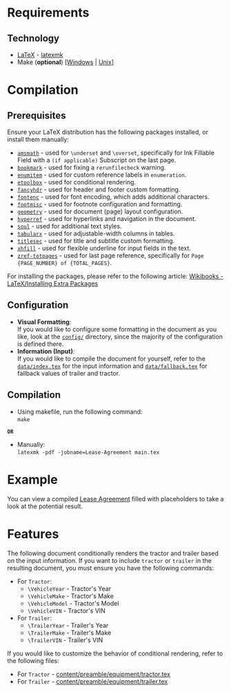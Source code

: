 # Requirements
## Technology
- [LaTeX](https://www.latex-project.org/) -
    [latexmk](https://mg.readthedocs.io/latexmk.html)
- Make (**optional**)
    [[Windows](https://community.chocolatey.org/packages/make) |
    [Unix](https://www.gnu.org/software/make/)]

# Compilation
## Prerequisites
Ensure your LaTeX distribution has the following packages installed, or
install them manually:
- [`amsmath`](https://ctan.org/pkg/amsmath) - used for `\underset` and
  `\overset`, specifically for Ink Fillable Field with a `(if applicable)`
  Subscript on the last page.
- [`bookmark`](https://ctan.org/pkg/bookmark) - used for fixing a
  `rerunfilecheck` warning.
- [`enumitem`](https://ctan.org/pkg/enumitem) - used for custom reference
  labels in `enumeration`.
- [`etoolbox`](https://ctan.org/pkg/etoolbox) - used for conditional
  rendering.
- [`fancyhdr`](https://ctan.org/pkg/fancyhdr) - used for header and footer
  custom formatting.
- [`fontenc`](https://ctan.org/pkg/fontenc) - used for font encoding, which
  adds additional characters.
- [`footmisc`](https://ctan.org/pkg/footmisc) - used for footnote
  configuration and formatting.
- [`geometry`](https://ctan.org/pkg/geometry) - used for document (page)
  layout configuration.
- [`hyperref`](https://ctan.org/pkg/hyperref) - used for hyperlinks and
  navigation in the document.
- [`soul`](https://ctan.org/pkg/soul) - used for additional text styles.
- [`tabularx`](https://ctan.org/pkg/tabularx) - used for adjustable-width
  columns in tables.
- [`titlesec`](https://ctan.org/pkg/titlesec) - used for title and subtitle
  custom formatting.
- [`xhfill`](https://ctan.org/pkg/xhfill) - used for flexible underline for
  input fields in the text.
- [`zref-totpages`](https://ctan.org/pkg/zref-totpages) - used for last
  page reference, specifically for `Page {PAGE_NUMBER} of {TOTAL_PAGES}`.

For installing the packages, please refer to the following article:
[Wikibooks - LaTeX/Installing Extra Packages](https://en.wikibooks.org/wiki/LaTeX/Installing_Extra_Packages)

## Configuration
- **Visual Formatting**:  
  If you would like to configure some formatting in the document as you
  like, look at the [`config/`](./config/) directory, since the majority of
  the configuration is defined there.
- **Information (Input)**:  
  If you would like to compile the document for yourself, refer to the
  [`data/index.tex`](./data/index.tex) for the input information and
  [`data/fallback.tex`](./data/fallback.tex) for fallback values of trailer
  and tractor.

## Compilation
- Using makefile, run the following command:  
  `make`

**`OR`**
- Manually:  
  `latexmk -pdf -jobname=Lease-Agreement main.tex`

# Example
You can view a compiled [Lease Agreement](./Lease-Agreement.pdf) filled
with placeholders to take a look at the potential result.

# Features
The following document conditionally renders the tractor and trailer based
on the input information. If you want to include `tractor` or `trailer` in
the resulting document, you must ensure you have the following commands:
- For `Tractor`:
  * `\VehicleYear` - Tractor's Year
  * `\VehicleMake` - Tractor's Make
  * `\VehicleModel` - Tractor's Model
  * `\VehicleVIN` - Tractor's VIN
- For `Trailer`:
  * `\TrailerYear` - Trailer's Year
  * `\TrailerMake` - Trailer's Make
  * `\TrailerVIN` - Trailer's VIN

If you would like to customize the behavior of conditional rendering, refer
to the following files:
- For `Tractor` -
    [content/preamble/equipment/tractor.tex](./content/preamble/equipment/tractor.tex)
- For `Trailer` -
    [content/preamble/equipment/trailer.tex](./content/preamble/equipment/trailer.tex)
